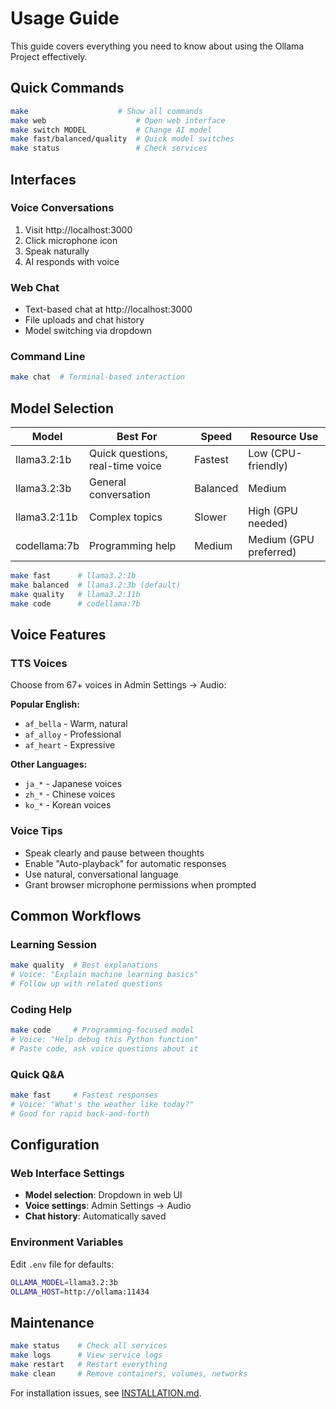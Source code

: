 # Usage Guide

This guide covers everything you need to know about using the Ollama Project effectively.
## Quick Commands

```bash
make                    # Show all commands
make web                    # Open web interface
make switch MODEL           # Change AI model  
make fast/balanced/quality  # Quick model switches
make status                 # Check services
```

## Interfaces

### Voice Conversations
1. Visit http://localhost:3000
2. Click microphone icon
3. Speak naturally
4. AI responds with voice

### Web Chat
- Text-based chat at http://localhost:3000
- File uploads and chat history
- Model switching via dropdown

### Command Line
```bash
make chat  # Terminal-based interaction
```

## Model Selection

| Model | Best For | Speed | Resource Use |
|-------|----------|--------|--------------|
| llama3.2:1b | Quick questions, real-time voice | Fastest | Low (CPU-friendly) |
| llama3.2:3b | General conversation | Balanced | Medium |
| llama3.2:11b | Complex topics | Slower | High (GPU needed) |
| codellama:7b | Programming help | Medium | Medium (GPU preferred) |

```bash
make fast      # llama3.2:1b
make balanced  # llama3.2:3b (default)
make quality   # llama3.2:11b
make code      # codellama:7b
```

## Voice Features

### TTS Voices
Choose from 67+ voices in Admin Settings → Audio:

**Popular English:**
- `af_bella` - Warm, natural
- `af_alloy` - Professional
- `af_heart` - Expressive

**Other Languages:**
- `ja_*` - Japanese voices
- `zh_*` - Chinese voices
- `ko_*` - Korean voices

### Voice Tips
- Speak clearly and pause between thoughts
- Enable "Auto-playback" for automatic responses
- Use natural, conversational language
- Grant browser microphone permissions when prompted

## Common Workflows

### Learning Session
```bash
make quality  # Best explanations
# Voice: "Explain machine learning basics"
# Follow up with related questions
```

### Coding Help
```bash
make code     # Programming-focused model  
# Voice: "Help debug this Python function"
# Paste code, ask voice questions about it
```

### Quick Q&A
```bash
make fast     # Fastest responses
# Voice: "What's the weather like today?"
# Good for rapid back-and-forth
```

## Configuration

### Web Interface Settings
- **Model selection**: Dropdown in web UI
- **Voice settings**: Admin Settings → Audio
- **Chat history**: Automatically saved

### Environment Variables
Edit `.env` file for defaults:
```bash
OLLAMA_MODEL=llama3.2:3b
OLLAMA_HOST=http://ollama:11434
```

## Maintenance

```bash
make status    # Check all services
make logs      # View service logs
make restart   # Restart everything
make clean     # Remove containers, volumes, networks
```

For installation issues, see [INSTALLATION.md](./INSTALLATION.md).
